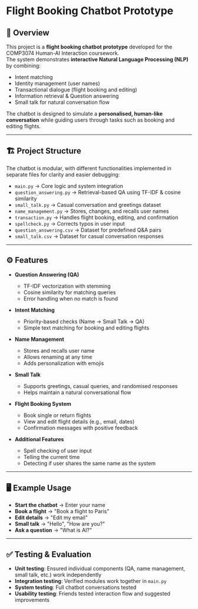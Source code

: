 # Flight Booking Chatbot Prototype

## 📌 Overview
This project is a **flight booking chatbot prototype** developed for the COMP3074 Human-AI Interaction coursework.  
The system demonstrates **interactive Natural Language Processing (NLP)** by combining:

- Intent matching  
- Identity management (user names)  
- Transactional dialogue (flight booking and editing)  
- Information retrieval & Question answering  
- Small talk for natural conversation flow  

The chatbot is designed to simulate a **personalised, human-like conversation** while guiding users through tasks such as booking and editing flights.

---

## 🏗️ Project Structure
The chatbot is modular, with different functionalities implemented in separate files for clarity and easier debugging:

- `main.py` → Core logic and system integration  
- `question_answering.py` → Retrieval-based QA using TF-IDF & cosine similarity  
- `small_talk.py` → Casual conversation and greetings dataset  
- `name_management.py` → Stores, changes, and recalls user names  
- `transaction.py` → Handles flight booking, editing, and confirmation  
- `spellcheck.py` → Corrects typos in user input  
- `question_answering.csv` → Dataset for predefined Q&A pairs  
- `small_talk.csv` → Dataset for casual conversation responses  

---

## ⚙️ Features
- **Question Answering (QA)**  
  - TF-IDF vectorization with stemming  
  - Cosine similarity for matching queries  
  - Error handling when no match is found  

- **Intent Matching**  
  - Priority-based checks (Name → Small Talk → QA)  
  - Simple text matching for booking and editing flights  

- **Name Management**  
  - Stores and recalls user name  
  - Allows renaming at any time  
  - Adds personalization with emojis  

- **Small Talk**  
  - Supports greetings, casual queries, and randomised responses  
  - Helps maintain a natural conversational flow  

- **Flight Booking System**  
  - Book single or return flights  
  - View and edit flight details (e.g., email, dates)  
  - Confirmation messages with positive feedback  

- **Additional Features**  
  - Spell checking of user input  
  - Telling the current time  
  - Detecting if user shares the same name as the system  

---

## 🖥️ Example Usage
- **Start the chatbot** → Enter your name  
- **Book a flight** → "Book a flight to Paris"  
- **Edit details** → "Edit my email"  
- **Small talk** → "Hello", "How are you?"  
- **Ask a question** → "What is AI?"  

---

## ✅ Testing & Evaluation
- **Unit testing**: Ensured individual components (QA, name management, small talk, etc.) work independently  
- **Integration testing**: Verified modules work together in `main.py`  
- **System testing**: Full chatbot conversations tested  
- **Usability testing**: Friends tested interaction flow and suggested improvements  
